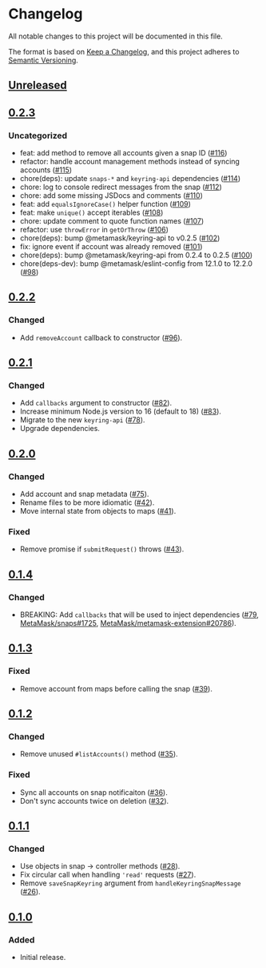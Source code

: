 # Changelog
All notable changes to this project will be documented in this file.

The format is based on [Keep a Changelog](https://keepachangelog.com/en/1.0.0/),
and this project adheres to [Semantic Versioning](https://semver.org/spec/v2.0.0.html).

## [Unreleased]

## [0.2.3]
### Uncategorized
- feat: add method to remove all accounts given a snap ID ([#116](https://github.com/MetaMask/eth-snap-keyring/pull/116))
- refactor: handle account management methods instead of syncing accounts ([#115](https://github.com/MetaMask/eth-snap-keyring/pull/115))
- chore(deps): update `snaps-*` and `keyring-api` dependencies ([#114](https://github.com/MetaMask/eth-snap-keyring/pull/114))
- chore: log to console redirect messages from the snap ([#112](https://github.com/MetaMask/eth-snap-keyring/pull/112))
- chore: add some missing JSDocs and comments ([#110](https://github.com/MetaMask/eth-snap-keyring/pull/110))
- feat: add `equalsIgnoreCase()` helper function ([#109](https://github.com/MetaMask/eth-snap-keyring/pull/109))
- feat: make `unique()` accept iterables ([#108](https://github.com/MetaMask/eth-snap-keyring/pull/108))
- chore: update comment to quote function names ([#107](https://github.com/MetaMask/eth-snap-keyring/pull/107))
- refactor: use `throwError` in `getOrThrow` ([#106](https://github.com/MetaMask/eth-snap-keyring/pull/106))
- chore(deps): bump @metamask/keyring-api to v0.2.5 ([#102](https://github.com/MetaMask/eth-snap-keyring/pull/102))
- fix: ignore event if account was already removed ([#101](https://github.com/MetaMask/eth-snap-keyring/pull/101))
- chore(deps): bump @metamask/keyring-api from 0.2.4 to 0.2.5 ([#100](https://github.com/MetaMask/eth-snap-keyring/pull/100))
- chore(deps-dev): bump @metamask/eslint-config from 12.1.0 to 12.2.0 ([#98](https://github.com/MetaMask/eth-snap-keyring/pull/98))

## [0.2.2]
### Changed
- Add `removeAccount` callback to constructor ([#96](https://github.com/MetaMask/eth-snap-keyring/pull/96)).

## [0.2.1]
### Changed
- Add `callbacks` argument to constructor ([#82](https://github.com/MetaMask/eth-snap-keyring/pull/82)).
- Increase minimum Node.js version to 16 (default to 18) ([#83](https://github.com/MetaMask/eth-snap-keyring/pull/83)).
- Migrate to the new `keyring-api` ([#78](https://github.com/MetaMask/eth-snap-keyring/pull/78)).
- Upgrade dependencies.

## [0.2.0]
### Changed
- Add account and snap metadata ([#75](https://github.com/MetaMask/eth-snap-keyring/pull/75)).
- Rename files to be more idiomatic ([#42](https://github.com/MetaMask/eth-snap-keyring/pull/42)).
- Move internal state from objects to maps ([#41](https://github.com/MetaMask/eth-snap-keyring/pull/41)).

### Fixed
- Remove promise if `submitRequest()` throws ([#43](https://github.com/MetaMask/eth-snap-keyring/pull/43)).

## [0.1.4]
### Changed
- BREAKING: Add `callbacks` that will be used to inject dependencies ([#79](https://github.com/MetaMask/eth-snap-keyring/pull/79), [MetaMask/snaps#1725](https://github.com/MetaMask/snaps/pull/1725), [MetaMask/metamask-extension#20786](https://github.com/MetaMask/metamask-extension/pull/20786)).

## [0.1.3]
### Fixed
- Remove account from maps before calling the snap ([#39](https://github.com/MetaMask/eth-snap-keyring/pull/39)).

## [0.1.2]
### Changed
- Remove unused `#listAccounts()` method ([#35](https://github.com/MetaMask/eth-snap-keyring/pull/35)).

### Fixed
- Sync all accounts on snap notificaiton ([#36](https://github.com/MetaMask/eth-snap-keyring/pull/36)).
- Don't sync accounts twice on deletion ([#32](https://github.com/MetaMask/eth-snap-keyring/pull/32)).

## [0.1.1]
### Changed
- Use objects in snap -> controller methods ([#28](https://github.com/MetaMask/eth-snap-keyring/pull/28)).
- Fix circular call when handling `'read'` requests ([#27](https://github.com/MetaMask/eth-snap-keyring/pull/27)).
- Remove `saveSnapKeyring` argument from `handleKeyringSnapMessage` ([#26](https://github.com/MetaMask/eth-snap-keyring/pull/26)).

## [0.1.0]
### Added
- Initial release.

[Unreleased]: https://github.com/MetaMask/eth-snap-keyring/compare/v0.2.3...HEAD
[0.2.3]: https://github.com/MetaMask/eth-snap-keyring/compare/v0.2.2...v0.2.3
[0.2.2]: https://github.com/MetaMask/eth-snap-keyring/compare/v0.2.1...v0.2.2
[0.2.1]: https://github.com/MetaMask/eth-snap-keyring/compare/v0.2.0...v0.2.1
[0.2.0]: https://github.com/MetaMask/eth-snap-keyring/compare/v0.1.4...v0.2.0
[0.1.4]: https://github.com/MetaMask/eth-snap-keyring/compare/v0.1.3...v0.1.4
[0.1.3]: https://github.com/MetaMask/eth-snap-keyring/compare/v0.1.2...v0.1.3
[0.1.2]: https://github.com/MetaMask/eth-snap-keyring/compare/v0.1.1...v0.1.2
[0.1.1]: https://github.com/MetaMask/eth-snap-keyring/compare/v0.1.0...v0.1.1
[0.1.0]: https://github.com/MetaMask/eth-snap-keyring/releases/tag/v0.1.0
